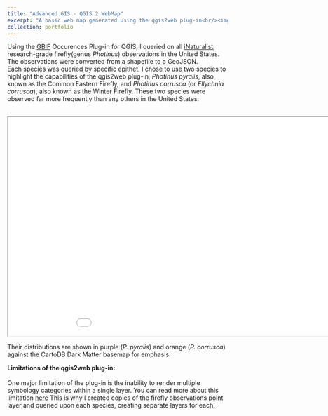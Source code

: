 ```yaml
---
title: "Advanced GIS - QGIS 2 WebMap"
excerpt: "A basic web map generated using the qgis2web plug-in<br/><img src='/portfolio/images/photinusPyralis_vs_photinusCorrusca.JPG'>"
collection: portfolio
---
```


<p>Using the <a href='https://www.gbif.org/what-is-gbif' target='_blank'>GBIF</a> Occurences Plug-in for QGIS, I queried on all <a href='https://inaturalist.org' target='_blank'>iNaturalist</a>, 
research-grade firefly(genus <i>Photinus</i>) observations in the United States.
The observations were converted from a shapefile to a GeoJSON.<br>
Each species was queried by specific epithet. I chose to use two species to highlight the capabilities of the qgis2web plug-in;
<i>Photinus pyralis</i>, also known as the Common Eastern Firefly, and <i>Photinus corrusca</i> (or <i>Ellychnia corrusca</i>), also known as the Winter Firefly.
These two species were observed far more frequently than any others in the United States.</p>
<br>
<iframe src='/portfolio/qgis2web_2023_05_19-23_51_50_648594/index.html' height="500" width="1000"></iframe>

<p>Their distributions are shown in purple (<i>P. pyralis</i>) and orange (<i>P. corrusca</i>) against the CartoDB Dark Matter basemap for emphasis.</p>

<p><strong>Limitations of the qgis2web plug-in:</strong><br><br>
One major limitation of the plug-in is the inability to render multiple symbology categories within a single layer. You can read more about this limitation
<a href='https://github.com/tomchadwin/qgis2web/issues/821' target='_blank'>here</a>
This is why I created copies of the firefly observations point layer and queried upon each species, creating separate layers for each.</p>


